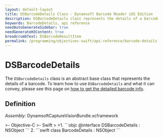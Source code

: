 ```yaml
---
layout: default-layout
title: DSBarcodeDetails Class - Dynamsoft Barcode Reader iOS Edition
description: DSBarcodeDetails class represents the details of a barcode. It is an abstract base class.
keywords: BarcodeDetails, api reference
needAutoGenerateSidebar: true
needGenerateH3Content: true
breadcrumbText: DSBarcodeResultItem
permalink: /programming/objectivec-swift/api-reference/barcode-details.html
---
```


# DSBarcodeDetails

The `DSBarcodeDetails` class is an abstract base class that represents the details of a barcode. To learn how to use `DSBarcodeDetails` and what it can convey, please see this page on [how to get the detailed barcode info]({{site.features}}get-detailed-info.html?lang=objc,swift).

## Definition

*Assembly:* DynamsoftCaptureVisionBundle.xcframework

<div class="sample-code-prefix"></div>
>- Objective-C
>- Swift
>
>1. 
```objc
@interface DSBarcodeDetails : NSObject
```
2. 
```swift
class BarcodeDetails : NSObject
```
